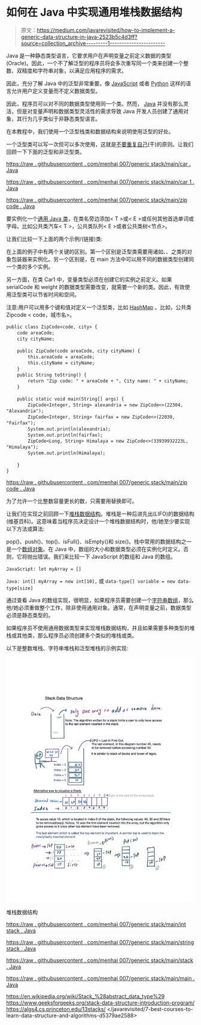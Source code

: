 # 如何在 Java 中实现通用堆栈数据结构

> 原文：<https://medium.com/javarevisited/how-to-implement-a-generic-data-structure-in-java-2523b5c4d3ff?source=collection_archive---------1----------------------->

Java 是一种静态类型语言，它要求用户在声明变量之前定义数据的类型(Oracle)。因此，一个不了解泛型的程序员将会多次重写同一个类来创建一个整数、双精度和字符串对象，以满足应用程序的需求。

因此，充分了解 Java 中的泛型非常重要。像 [JavaScript](/javarevisited/5-best-javascript-books-for-beginners-and-experienced-web-developers-2c6353d1cc85) 或者 [Python](/javarevisited/10-best-python-certification-courses-from-coursera-4576890eb6b3) 这样的语言允许用户定义变量而不定义数据类型。

因此，程序员可以对不同的数据类型使用同一个类。然而， [Java](/javarevisited/10-best-places-to-learn-java-online-for-free-ce5e713ab5b2) 并没有那么灵活，但是对变量声明和数据类型灵活性的需求导致 Java 开发人员创建了通用对象，其行为几乎类似于非静态类型语言。

在本教程中，我们使用一个泛型栈类和数据结构来说明使用泛型的好处。

一个泛型类可以写一次但可以多次使用，这就是[不要重复自己](/javarevisited/10-oop-design-principles-you-can-learn-in-2020-f7370cccdd31)(干)的原则。让我们回顾一下下面的泛型和非泛型类。

[https://raw . githubusercontent . com/menhaj 007/generic stack/main/car . Java](https://raw.githubusercontent.com/menhaj007/genericStack/main/Car.java)

[https://raw . githubusercontent . com/menhaj 007/generic stack/main/car 1 . Java](https://raw.githubusercontent.com/menhaj007/genericStack/main/Car1.java)

[https://raw . githubusercontent . com/menhaj 007/generic stack/main/zip code . Java](https://raw.githubusercontent.com/menhaj007/genericStack/main/ZipCode.java)

要实例化一个[通用 Java 类](https://javarevisited.blogspot.com/2012/08/how-to-write-parametrized-class-method-Generic-example.html#axzz6tWnd7QYO)，在类名旁边添加< T >或< E >或任何其他首选单词或字母。比如公共类汽车< T >，公共类队列< E >或者公共类树<节点>。

让我们比较一下上面的两个示例/(链接)类:

在上面的例子中有两个关键的区别。第一个区别是泛型类需要用诸如<integer>、<double>、<string>之类的对象包装器来实例化。另一个区别是，在 main 方法中可以用不同的数据类型创建同一个类的多个实例。</string></double></integer>

另一方面，在类 Car1 中，变量类型必须在创建它的实例之前定义。如果 serialCode 和 weight 的数据类型需要改变，就需要一个新的类。因此，有效使用泛型类可以节省时间和空间。

注意:用户可以用多个键和值对定义一个泛型类，比如 [HashMap](https://www.java67.com/2013/02/10-examples-of-hashmap-in-java-programming-tutorial.html) 。比如，公共类 Zipcode < code，城市名>。

```
public class ZipCode<code, city> {
    code areaCode;
    city cityName;

    public ZipCode(code areaCode, city cityName) {
        this.areaCode = areaCode;
        this.cityName = cityName;
    }
    public String toString() {
        return "Zip code: " + areaCode + ", City name: " + cityName;
    }

    public static void main(String[] args) {
        ZipCode<Integer, String> alexandria = new ZipCode<>(22304, "Alexandria");
        ZipCode<Integer, String> fairfax = new ZipCode<>(22030, "Fairfax");
        System.out.println(alexandria);
        System.out.println(fairfax);
        ZipCode<Long, String> Himalaya = new ZipCode<>(33939932223L, "Himalaya");
        System.out.println(Himalaya);

    }
}
```

[https://raw . githubusercontent . com/menhaj 007/generic stack/main/zip code . Java](https://raw.githubusercontent.com/menhaj007/genericStack/main/ZipCode.java)

为了允许一个比整数容量更长的数，只需要用<long string="">替换<integer string="">即可。</integer></long>

让我们在实现之前回顾一下[堆栈数据结构](https://www.java67.com/2013/08/ata-structures-in-java-programming-array-linked-list-map-set-stack-queue.html)。堆栈是一种后进先出(LIFO)的数据结构(维基百科)。这意味着当程序员决定设计一个堆栈数据结构时，他/她至少要实现以下方法或算法:

pop()、push()、top()、isFull()、isEmpty()和 size()。栈中常用的数据结构之一是一个[数组对象](/javarevisited/20-array-coding-problems-and-questions-from-programming-interviews-869b475b9121?source=---------33------------------)。在 Java 中，数组的大小和数据类型必须在实例化时定义。否则，它将抛出错误。我们来比较一下 JavaScript 的数组和 Java 的数组。

`JavaScript: let myArray = []`

`Java: int[] myArray = new int[10],`
或
`data-type[] variable = new data-type[size]`

通过查看 Java 的数组实现，很明显，如果程序员需要创建一个[字符串数组](https://javarevisited.blogspot.com/2013/11/java-array-101-for-programmers-and.html)，那么他/她必须重做整个工作，除非使用通用对象。通常，在声明变量之前，数据类型必须是静态类型的。

如果程序员不使用通用数据类型来实现堆栈数据结构，并且如果需要多种类型的堆栈或其他类，那么程序员必须创建多个类似的堆栈或类。

以下是整数堆栈、字符串堆栈和泛型堆栈的示例实现:

[![](img/24ecba68d9c61747017ffc200dfcf336.png)](https://javarevisited.blogspot.com/2017/03/difference-between-stack-and-queue-data-structure-in-java.html#axzz5dxZIUUxy)

堆栈数据结构

[https://raw . githubusercontent . com/menhaj 007/generic stack/main/int stack . Java](https://raw.githubusercontent.com/menhaj007/genericStack/main/IntStack.java)

[https://raw . githubusercontent . com/menhaj 007/generic stack/main/string stack . Java](https://raw.githubusercontent.com/menhaj007/genericStack/main/StringStack.java)

[https://raw . githubusercontent . com/menhaj 007/generic stack/main/stack . Java](https://raw.githubusercontent.com/menhaj007/genericStack/main/Stack.java)

[https://raw . githubusercontent . com/menhaj 007/generic stack/main/main . Java](https://raw.githubusercontent.com/menhaj007/genericStack/main/Main.java)

<https://en.wikipedia.org/wiki/Stack_%28abstract_data_type%29>      <https://www.geeksforgeeks.org/stack-data-structure-introduction-program/>  <https://algs4.cs.princeton.edu/13stacks/>  </javarevisited/7-best-courses-to-learn-data-structure-and-algorithms-d5379ae2588> 